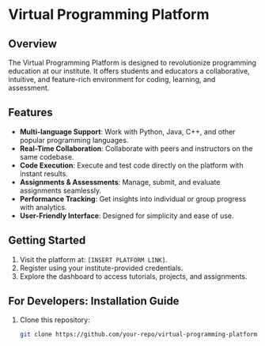 # Virtual Programming Platform

## Overview
The Virtual Programming Platform is designed to revolutionize programming education at our institute. It offers students and educators a collaborative, intuitive, and feature-rich environment for coding, learning, and assessment.

## Features
- **Multi-language Support**: Work with Python, Java, C++, and other popular programming languages.
- **Real-Time Collaboration**: Collaborate with peers and instructors on the same codebase.
- **Code Execution**: Execute and test code directly on the platform with instant results.
- **Assignments & Assessments**: Manage, submit, and evaluate assignments seamlessly.
- **Performance Tracking**: Get insights into individual or group progress with analytics.
- **User-Friendly Interface**: Designed for simplicity and ease of use.

## Getting Started
1. Visit the platform at: `[INSERT PLATFORM LINK]`.
2. Register using your institute-provided credentials.
3. Explore the dashboard to access tutorials, projects, and assignments.

## For Developers: Installation Guide
1. Clone this repository:
   ```bash
   git clone https://github.com/your-repo/virtual-programming-platform.git
